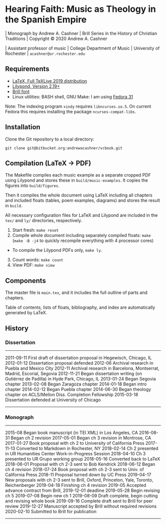 # Hearing Faith: Music as Theology in the Spanish Empire

| Monograph by Andrew A. Cashner
| Brill Series in the History of Christian Traditions
| Copyright © 2020 Andrew A. Cashner

| Assistant professor of music
| College Department of Music
| University of Rochester
| `acashner@ur.rochester.edu`


## Requirements

- [LaTeX, Full TeXLive 2019 distribution](http://www.tug.org)
- [Lilypond, Version 2.19+](http://www.lilypond.org)
- [Brill font](https://brill.com/page/1228?lang=en)
- Linux utilities: BASH shell, GNU Make:
  I am using [Fedora 31](https://getfedora.org/)

Note: The indexing program `xindy` requires `libncurses.so.5`. On current
Fedora this requires installing the package `ncurses-compat-libs`.

## Installation

Clone the Git repository to a local directory:

````
git clone git@bitbucket.org:andrewacashner/vcbook.git
````

## Compilation (LaTeX -> PDF)

The Makefile compiles each music example as a separate cropped PDF using
Lilypond and stores these in `build/music-examples`.
It copies the figures into `build/figures`.

Then it compiles the whole document using LaTeX including all chapters and
included floats (tables, poem examples, diagrams) and stores the result in
`build`.

All necessary configuration files for LaTeX and Lilypond are included in the
`tex/` and `ly/` directories, respectively.

1. Start fresh: `make reset`
2. Compile whole document including separately compiled floats: `make`
  (`make -B -j4` to quickly recompile everything with 4 processor cores)
  - To compile the Lilypond PDFs only, `make ly`.
3. Count words: `make count`
4. View PDF: `make view`

## Components

The master file is `main.tex`, and it includes the full outline of parts and
chapters.

Table of contents, lists of floats, bibliography, and index are automatically
generated by LaTeX.
 
## History

### Dissertation 

------------    -----------------------------------------------
2011-09-11      First draft of dissertation proposal in Hegewisch, Chicago, IL
2012-01-12      Dissertation proposal defended
2012-06         Archival research in Puebla and Mexico City
2012-11         Archival research in Barcelona, Montserrat, Madrid, Escorial, Segovia
2012-11-21      Began dissertation writing (on Gutiérrez de Padilla)
                in Hyde Park, Chicago, IL
2013-01-24      Began Segovia chapter
2013-02-08      Began Zaragoza chapter
2014-01-18      Began intro chapter
2014-02-12      Began Puebla chapter
2014-06-30      Began theology chapter on ACLS/Mellon Diss. Completion Fellowship
2015-03-18      Dissertation defended at University of Chicago
------------    -----------------------------------------------

### Monograph

------------    -----------------------------------------------
2015-08         Began book manuscript (in TEI XML) in Los Angeles, CA
2016-08-31      Began ch 2 revision 
2017-05-01      Began ch 3 revision in Montrose, CA
2017-01-27      Book proposal with ch 2 to University of California Press
2017-11-13      Converted to Markdown in Rochester, NY
2018-02-14      Ch 2 presented in UR Humanities Center Work-in-Progress Session
2018-04-10      Ch 3 presented to UR Grupo working group
2018-05-16      Converted back to LaTeX
2018-06-01      Proposal with ch 2-3 sent to Bob Kendrick
2018-06-12      Began ch 4 revision
2018-07-24      Book proposal with ch 2-3 sent to Univ. of California Press
2018-11         Proposal turned down by UC Press
2019-04-17      New proposals with ch 2-3 sent to Brill, Oxford, Princeton, 
                Yale, Toronto, Reichenberger
2019-04-18      Finishing ch 4 revision
2019-05         Accepted advance contract from Brill, 2019-12-01 deadline
2019-05-28      Begin revising ch 5
2019-07-08      Begin new ch 1
2019-08-09      Draft complete, begin cutting and revising whole book
2019-09-16      Complete draft sent to Brill for peer review
2019-12-27      Manuscript accepted by Brill without required revisions
2020-02-10      Submitted to Brill for publication
------------    -----------------------------------------------



